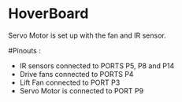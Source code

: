 # HoverBoard

Servo Motor is set up with the fan and IR sensor.

#Pinouts : 
- IR sensors connected to PORTS P5, P8 and P14
- Drive fans connected to PORTS P4 
- Lift Fan connected to PORT P3
- Servo Motor is connected to PORT P9
